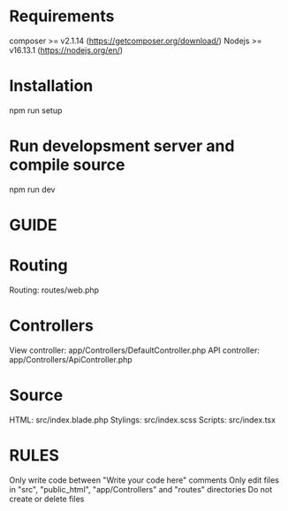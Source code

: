 # Requirements
composer >= v2.1.14 (https://getcomposer.org/download/) 
Nodejs >= v16.13.1 (https://nodejs.org/en/) 
# Installation
npm run setup
# Run developsment server and compile source
npm run dev

# GUIDE
# Routing
Routing: routes/web.php
# Controllers
View controller: app/Controllers/DefaultController.php
API controller: app/Controllers/ApiController.php
# Source
HTML: src/index.blade.php
Stylings: src/index.scss
Scripts: src/index.tsx

# RULES
Only write code between "Write your code here" comments
Only edit files in "src", "public_html", "app/Controllers" and "routes" directories
Do not create or delete files